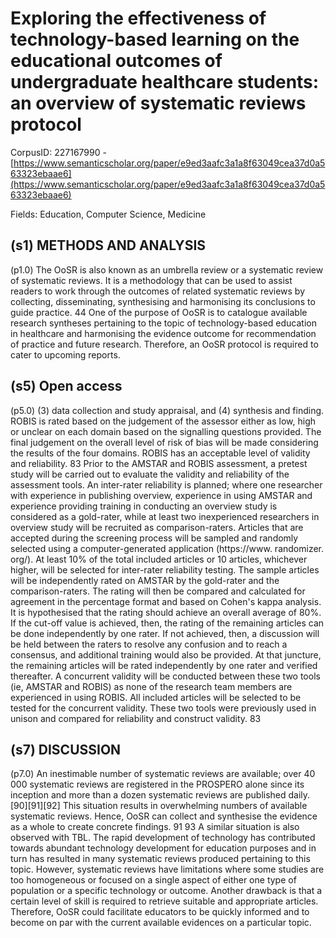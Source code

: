 # Exploring the effectiveness of technology-based learning on the educational outcomes of undergraduate healthcare students: an overview of systematic reviews protocol

CorpusID: 227167990 - [https://www.semanticscholar.org/paper/e9ed3aafc3a1a8f63049cea37d0a563323ebaae6](https://www.semanticscholar.org/paper/e9ed3aafc3a1a8f63049cea37d0a563323ebaae6)

Fields: Education, Computer Science, Medicine

## (s1) METHODS AND ANALYSIS
(p1.0) The OoSR is also known as an umbrella review or a systematic review of systematic reviews. It is a methodology that can be used to assist readers to work through the outcomes of related systematic reviews by collecting, disseminating, synthesising and harmonising its conclusions to guide practice. 44 One of the purpose of OoSR is to catalogue available research syntheses pertaining to the topic of technology-based education in healthcare and harmonising the evidence outcome for recommendation of practice and future research. Therefore, an OoSR protocol is required to cater to upcoming reports.
## (s5) Open access
(p5.0) (3) data collection and study appraisal, and (4) synthesis and finding. ROBIS is rated based on the judgement of the assessor either as low, high or unclear on each domain based on the signalling questions provided. The final judgement on the overall level of risk of bias will be made considering the results of the four domains. ROBIS has an acceptable level of validity and reliability. 83 Prior to the AMSTAR and ROBIS assessment, a pretest study will be carried out to evaluate the validity and reliability of the assessment tools. An inter-rater reliability is planned; where one researcher with experience in publishing overview, experience in using AMSTAR and experience providing training in conducting an overview study is considered as a gold-rater, while at least two inexperienced researchers in overview study will be recruited as comparison-raters. Articles that are accepted during the screening process will be sampled and randomly selected using a computer-generated application (https://www. randomizer. org/). At least 10% of the total included articles or 10 articles, whichever higher, will be selected for inter-rater reliability testing. The sample articles will be independently rated on AMSTAR by the gold-rater and the comparison-raters. The rating will then be compared and calculated for agreement in the percentage format and based on Cohen's kappa analysis. It is hypothesised that the rating should achieve an overall average of 80%. If the cut-off value is achieved, then, the rating of the remaining articles can be done independently by one rater. If not achieved, then, a discussion will be held between the raters to resolve any confusion and to reach a consensus, and additional training would also be provided. At that juncture, the remaining articles will be rated independently by one rater and verified thereafter. A concurrent validity will be conducted between these two tools (ie, AMSTAR and ROBIS) as none of the research team members are experienced in using ROBIS. All included articles will be selected to be tested for the concurrent validity. These two tools were previously used in unison and compared for reliability and construct validity. 83 
## (s7) DISCUSSION
(p7.0) An inestimable number of systematic reviews are available; over 40 000 systematic reviews are registered in the PROSPERO alone since its inception and more than a dozen systematic reviews are published daily. [90][91][92] This situation results in overwhelming numbers of available systematic reviews. Hence, OoSR can collect and synthesise the evidence as a whole to create concrete findings. 91 93 A similar situation is also observed with TBL. The rapid development of technology has contributed towards abundant technology development for education purposes and in turn has resulted in many systematic reviews produced pertaining to this topic. However, systematic reviews have limitations where some studies are too homogeneous or focused on a single aspect of either one type of population or a specific technology or outcome. Another drawback is that a certain level of skill is required to retrieve suitable and appropriate articles. Therefore, OoSR could facilitate educators to be quickly informed and to become on par with the current available evidences on a particular topic.
